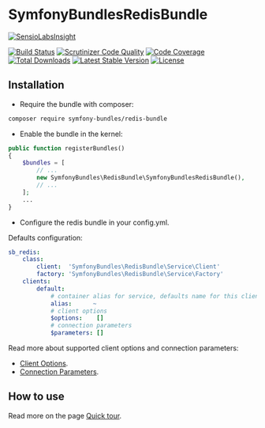 SymfonyBundlesRedisBundle
=========================

[![SensioLabsInsight][sensiolabs-insight-image]][sensiolabs-insight-link]

[![Build Status][testing-image]][testing-link]
[![Scrutinizer Code Quality][scrutinizer-code-quality-image]][scrutinizer-code-quality-link]
[![Code Coverage][code-coverage-image]][code-coverage-link]
[![Total Downloads][downloads-image]][package-link]
[![Latest Stable Version][stable-image]][package-link]
[![License][license-image]][license-link]

Installation
------------
* Require the bundle with composer:

``` bash
composer require symfony-bundles/redis-bundle
```

* Enable the bundle in the kernel:

``` php
public function registerBundles()
{
    $bundles = [
        // ...
        new SymfonyBundles\RedisBundle\SymfonyBundlesRedisBundle(),
        // ...
    ];
    ...
}
```

* Configure the redis bundle in your config.yml.

Defaults configuration:
``` yml
sb_redis:
    class:
        client:  'SymfonyBundles\RedisBundle\Service\Client'
        factory: 'SymfonyBundles\RedisBundle\Service\Factory'
    clients:
        default:
            # container alias for service, defaults name for this client: sb_redis.client.default
            alias:      ~
            # client options
            $options:    []
            # connection parameters
            $parameters: []
```

Read more about supported client options and connection parameters:

* [Client Options][predis-options-link].
* [Connection Parameters][predis-parameters-link].

How to use
----------
Read more on the page [Quick tour][predis-quick-tour-link].

[package-link]: https://packagist.org/packages/symfony-bundles/redis-bundle
[license-link]: https://github.com/symfony-bundles/redis-bundle/blob/master/LICENSE
[license-image]: https://poser.pugx.org/symfony-bundles/redis-bundle/license
[testing-link]: https://travis-ci.org/symfony-bundles/redis-bundle
[testing-image]: https://travis-ci.org/symfony-bundles/redis-bundle.svg?branch=master
[stable-image]: https://poser.pugx.org/symfony-bundles/redis-bundle/v/stable
[downloads-image]: https://poser.pugx.org/symfony-bundles/redis-bundle/downloads
[sensiolabs-insight-link]: https://insight.sensiolabs.com/projects/406e76e9-6b80-49b1-aab4-4c2abf6627e3
[sensiolabs-insight-image]: https://insight.sensiolabs.com/projects/406e76e9-6b80-49b1-aab4-4c2abf6627e3/big.png
[code-coverage-link]: https://scrutinizer-ci.com/g/symfony-bundles/redis-bundle/?branch=master
[code-coverage-image]: https://scrutinizer-ci.com/g/symfony-bundles/redis-bundle/badges/coverage.png?b=master
[scrutinizer-code-quality-link]: https://scrutinizer-ci.com/g/symfony-bundles/redis-bundle/?branch=master
[scrutinizer-code-quality-image]: https://scrutinizer-ci.com/g/symfony-bundles/redis-bundle/badges/quality-score.png?b=master
[predis-quick-tour-link]: https://github.com/nrk/predis/wiki/Quick-tour
[predis-options-link]: https://github.com/nrk/predis/wiki/Client-Options#list-of-supported-client-options
[predis-parameters-link]: https://github.com/nrk/predis/wiki/Connection-Parameters#connection-parameters
